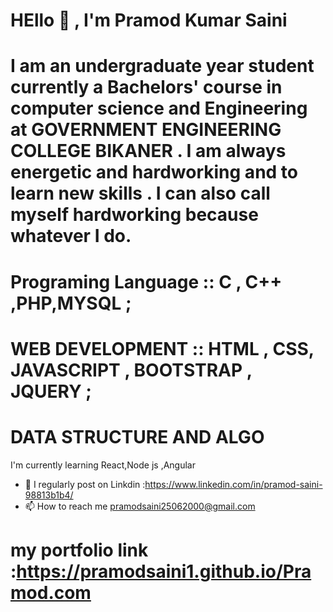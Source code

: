 




#  HEllo 👋 , I'm Pramod Kumar Saini  
#  I am an undergraduate year student currently a Bachelors' course in computer science and Engineering at GOVERNMENT ENGINEERING COLLEGE BIKANER . I am always energetic and hardworking and to learn new skills . I can also call myself hardworking because whatever I do.
# Programing Language :: C , C++ ,PHP,MYSQL ;

 # WEB DEVELOPMENT :: HTML , CSS, JAVASCRIPT , BOOTSTRAP , JQUERY ;

# DATA STRUCTURE AND ALGO


I'm currently learning React,Node js ,Angular 
- 💞️ I regularly post on Linkdin :https://www.linkedin.com/in/pramod-saini-98813b1b4/
- 📫 How to reach me  pramodsaini25062000@gmail.com

# my portfolio link :https://pramodsaini1.github.io/Pramod.com

